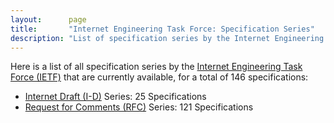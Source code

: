 ```yaml
---
layout:      page
title:       "Internet Engineering Task Force: Specification Series"
description: "List of specification series by the Internet Engineering Task Force (IETF/)"
---
```


Here is a list of all specification series by the [Internet Engineering Task Force (IETF)](http://www.ietf.org/) that are currently available, for a total of 146 specifications:

  * [Internet Draft (I-D)](I-D/) Series: 25 Specifications
  * [Request for Comments (RFC)](RFC/) Series: 121 Specifications
